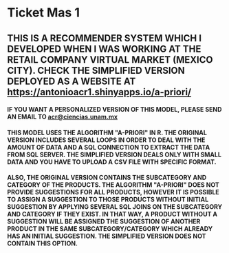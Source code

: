 # Ticket Mas 1
## THIS IS A RECOMMENDER SYSTEM WHICH I DEVELOPED WHEN I WAS WORKING AT THE RETAIL COMPANY VIRTUAL MARKET (MEXICO CITY). CHECK THE SIMPLIFIED VERSION DEPLOYED AS A WEBSITE AT https://antonioacr1.shinyapps.io/a-priori/

#### IF YOU WANT A PERSONALIZED VERSION OF THIS MODEL, PLEASE SEND AN EMAIL TO acr@ciencias.unam.mx

#### THIS MODEL USES THE ALGORITHM "A-PRIORI" IN R. THE ORIGINAL VERSION INCLUDES SEVERAL LOOPS IN ORDER TO DEAL WITH THE AMOUNT OF DATA AND A SQL CONNECTION TO EXTRACT THE DATA FROM SQL SERVER. THE SIMPLIFIED VERSION DEALS ONLY WITH SMALL DATA AND YOU HAVE TO UPLOAD A CSV FILE WITH SPECIFIC FORMAT.

#### ALSO, THE ORIGINAL VERSION CONTAINS THE SUBCATEGORY AND CATEGORY OF THE PRODUCTS. THE ALGORITHM "A-PRIORI" DOES NOT PROVIDE SUGGESTIONS FOR ALL PRODUCTS, HOWEVER IT IS POSSIBLE TO ASSIGN A SUGGESTION TO THOSE PRODUCTS WITHOUT INITIAL SUGGESTION BY APPLYING SEVERAL SQL JOINS ON THE SUBCATEGORY AND CATEGORY IF THEY EXIST. IN THAT WAY, A PRODUCT WITHOUT A SUGGESTION WILL BE ASSIGNED THE SUGGESTION OF ANOTHER PRODUCT IN THE SAME SUBCATEGORY/CATEGORY WHICH ALREADY HAS AN INITIAL SUGGESTION. THE SIMPLIFIED VERSION DOES NOT CONTAIN THIS OPTION. 
